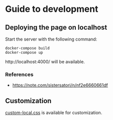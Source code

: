 # Guide to development

## Deploying the page on localhost

Start the server with the following command:

```console
docker-compose build
docker-compose up
```

http://localhost:4000/ will be available.

### References

- https://note.com/sistersatori/n/nf2e6660661df

## Customization

[custom-local.css](./assets/gitbook/custom-local.css) is available for customization.

